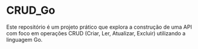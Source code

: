 # CRUD_Go
Este repositório é um projeto prático que explora a construção de uma API com foco em operações CRUD (Criar, Ler, Atualizar, Excluir) utilizando a linguagem Go.
